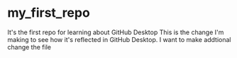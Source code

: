 # my_first_repo
It's the first repo for learning about GitHub Desktop
This is the change I'm making to see how it's reflected in GitHub Desktop. I want to make addtional change the file

